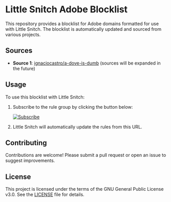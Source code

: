 # Little Snitch Adobe Blocklist

This repository provides a blocklist for Adobe domains formatted for use with Little Snitch. The blocklist is automatically updated and sourced from various projects.

## Sources

- **Source 1**: [ignaciocastro/a-dove-is-dumb](https://github.com/ignaciocastro/a-dove-is-dumb)
(sources will be expanded in the future)

## Usage

To use this blocklist with Little Snitch:

1. Subscribe to the rule group by clicking the button below:

   [![Subscribe](https://img.shields.io/badge/Subscribe-Adobe%20Blocklist-blue)](x-littlesnitch:subscribe-rules?url=https://raw.githubusercontent.com/Cantue35/adobe-blocklist/main/blocklist.txt)

2. Little Snitch will automatically update the rules from this URL.

## Contributing

Contributions are welcome! Please submit a pull request or open an issue to suggest improvements.

## License

This project is licensed under the terms of the GNU General Public License v3.0. See the [LICENSE](LICENSE) file for details.